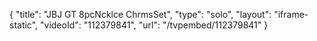{
    "title": "JBJ GT 8pcNcklce ChrmsSet",
    "type": "solo",
    "layout": "iframe-static",
    "videoId": "112379841",
    "url": "\/tvpembed\/112379841"
}